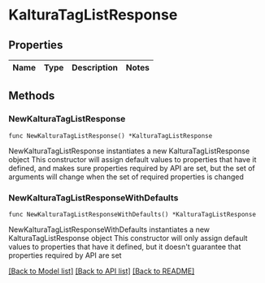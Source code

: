 # KalturaTagListResponse

## Properties

Name | Type | Description | Notes
------------ | ------------- | ------------- | -------------

## Methods

### NewKalturaTagListResponse

`func NewKalturaTagListResponse() *KalturaTagListResponse`

NewKalturaTagListResponse instantiates a new KalturaTagListResponse object
This constructor will assign default values to properties that have it defined,
and makes sure properties required by API are set, but the set of arguments
will change when the set of required properties is changed

### NewKalturaTagListResponseWithDefaults

`func NewKalturaTagListResponseWithDefaults() *KalturaTagListResponse`

NewKalturaTagListResponseWithDefaults instantiates a new KalturaTagListResponse object
This constructor will only assign default values to properties that have it defined,
but it doesn't guarantee that properties required by API are set


[[Back to Model list]](../README.md#documentation-for-models) [[Back to API list]](../README.md#documentation-for-api-endpoints) [[Back to README]](../README.md)


